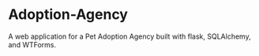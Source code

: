 # Adoption-Agency
A web application for a Pet Adoption Agency built with flask, SQLAlchemy, and WTForms.
